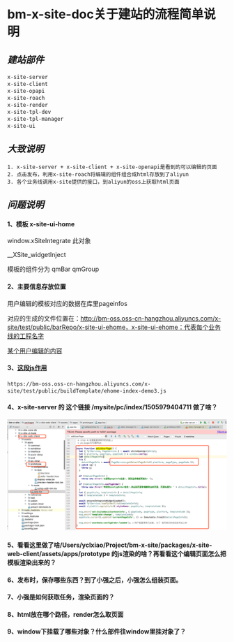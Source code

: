 # bm-x-site-doc关于建站的流程简单说明

## *建站部件*

```
x-site-server
x-site-client
x-site-opapi
x-site-roach
x-site-render
x-site-tpl-dev
x-site-tpl-manager
x-site-ui
```

## *大致说明*

```
1. x-site-server + x-site-client + x-site-openapi是看到的可以编辑的页面
2. 点击发布，利用x-site-roach将编辑的组件组合成html存放到了aliyun
3. 各个业务线调用x-site提供的接口，到aliyun的oss上获取html页面
```


## *问题说明*

#### 1、模板 x-site-ui-home
window.xSiteIntegrate  此对象

__XSite_widgetInject

模板的组件分为  qmBar     qmGroup


#### 2、主要信息存放位置

用户编辑的模板对应的数据在库里pageinfos

对应的生成的文件位置在：http://bm-oss.oss-cn-hangzhou.aliyuncs.com/x-site/test/public/barRepo/x-site-ui-ehome，x-site-ui-ehome：代表每个业务线的工程名字

[某个用户编辑的内容](./pageinfos)


#### 3、[这段js作用](https://bm-oss.oss-cn-hangzhou.aliyuncs.com/x-site/test/public/buildTemplate/ehome-index-demo3.js)

```
https://bm-oss.oss-cn-hangzhou.aliyuncs.com/x-site/test/public/buildTemplate/ehome-index-demo3.js
```
	
#### 4、x-site-server  的 这个链接  /mysite/pc/index/1505979404711  做了啥？
![](./images/4-1.png)

#### 5、看看这里做了啥/Users/yclxiao/Project/bm-x-site/packages/x-site-web-client/assets/apps/prototype  的js渲染的啥？再看看这个编辑页面怎么把模板渲染出来的？

#### 6、发布时，保存哪些东西？到了小强之后，小强怎么组装页面。

#### 7、小强是如何获取任务，渲染页面的？

#### 8、html放在哪个路径，render怎么取页面

#### 9、window下挂载了哪些对象？什么部件往window里挂对象了？






